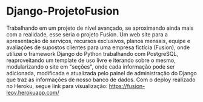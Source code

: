 # Django-ProjetoFusion

Trabalhando em um projeto de nível avançado, se aproximando ainda mais com a realidade, esse seria o projeto Fusion. 
Um web site para a apresentação de serviços, recursos exclusivos, planos mensais, equipe e avaliações de supostos clientes para uma empresa fictícia (Fusion), 
onde utilizei o framework Django do Python trabalhando com PostgreSQL, reaproveitando um template de uso livre e iterando sobre o mesmo, modularizando o site em "seções", 
onde cada informação pode ser adicionada, modificada e atualizada pelo painel de administração do Django que traz as informações de nosso banco de dados.
Com o deploy realizado no Heroku, segue link para visualização: https://fusion-leov.herokuapp.com/
